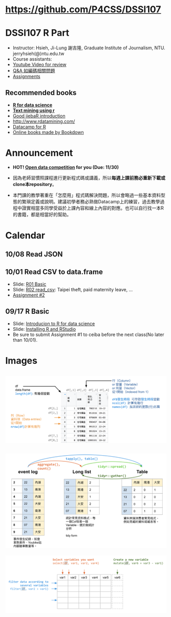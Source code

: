 # https://github.com/P4CSS/DSSI107

# DSSI107 R Part

* Instructor: Hsieh, Ji-Lung 謝吉隆, Graduate Institute of Journalism, NTU. jerryhsieh(@)ntu.edu.tw
* Course assistants:
* [Youtube Video for review](https://www.youtube.com/playlist?list=PLK0n8HKZQ_VfJcqBGlcAc0IKoY00mdF1B)
* [Q&A 如編碼相關問題](QA.md)
* [Assignments]()

## Recommended books

* **[R for data science](http://r4ds.had.co.nz/introduction.html)**
* **[Text mining using r](http://tidytextmining.com/)**
* [Good jiebaR introduction](http://blog.fens.me/r-word-jiebar/)
* http://www.rdatamining.com/
* [Datacamp for R](https://www.datacamp.com/courses/tech:r)
* [Online books made by Bookdown](https://bookdown.org/)


# Announcement
* **HOT! [Open data competition](https://github.com/P4CSS/p4css.github.io/blob/master/img/competition.jpg) for you (Due: 11/30)**

* 因為老師習慣照課程進行更新程式碼或講義，所以**每週上課前務必重新下載或clone本repository**。
* 本門課的教學著重在「怎麼用」程式碼解決問題，所以會略過一些基本資料型態的繁瑣定義或說明。建議初學者務必熟做Datacamp上的練習，過去教學過程中證實相當多同學受益於上課內容和線上內容的對應。也可以自行找一本R的書籍，都是相當好的幫助。

# Calendar

## 10/08 Read JSON

## 10/01 Read CSV to data.frame
* Slide: [R01 Basic](https://docs.google.com/presentation/d/1gvWK2qDZuwR7lRrCLfVwfzrMBt1Dw2yFcG8LeoNgLrA/edit?usp=sharing)
* Slide: [R02 read_csv](https://docs.google.com/presentation/d/1vzJL2YU-kWKeM66bLxRFrdXLleWC_mbRFhXi-xkDuqM/edit?usp=sharing): Taipei theft, paid maternity leave, ...
* [Assignment #2](https://github.com/P4CSS/DSSI107/blob/master/Assignments.md#assignment-2-no-later-than-1007-2359-3-points)

##  09/17 R Basic
* Slide: [Introducion to R for data science](https://docs.google.com/presentation/d/e/2PACX-1vTSSfrUAnwy-mlcA7I3YBj1NeCTZY6z8b--cuyOqtg-p7-GbMmF11JejhGb6sOoogBbaSKMxpYSLcem/pub?start=false&loop=false&delayms=3000)
* Slide: [Installing R and RStudio](https://docs.google.com/presentation/d/e/2PACX-1vSNj-P2-8cJptSy-eRMKXs4eSNgLgeaCHiF22THEDkmijIXaqFA8U67T3Lp-iR0ibXssD-NHUq5DEG2/pub?start=false&loop=false&delayms=3000&slide=id.g27addf16d4_0_67)
* Be sure to submit Assignment #1 to ceiba before the next class(No later than 10/01).

# Images
![data.frame](img/dataframe.png)
---
![counting](img/counting.png)
---
![dplyr](img/dplyr.png)
